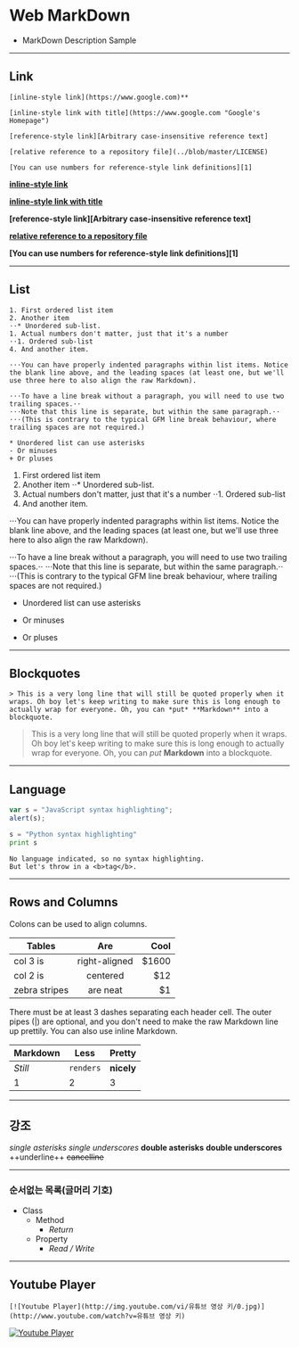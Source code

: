 # Web MarkDown 
* MarkDown Description Sample

***
## Link
```
[inline-style link](https://www.google.com)**

[inline-style link with title](https://www.google.com "Google's Homepage")

[reference-style link][Arbitrary case-insensitive reference text]

[relative reference to a repository file](../blob/master/LICENSE)

[You can use numbers for reference-style link definitions][1]
```
**[inline-style link](https://www.google.com)**

**[inline-style link with title](https://www.google.com "Google's Homepage")**

**[reference-style link][Arbitrary case-insensitive reference text]**

**[relative reference to a repository file](../blob/master/LICENSE)**

**[You can use numbers for reference-style link definitions][1]**

***
## List
```
1. First ordered list item
2. Another item
⋅⋅* Unordered sub-list. 
1. Actual numbers don't matter, just that it's a number
⋅⋅1. Ordered sub-list
4. And another item.

⋅⋅⋅You can have properly indented paragraphs within list items. Notice the blank line above, and the leading spaces (at least one, but we'll use three here to also align the raw Markdown).

⋅⋅⋅To have a line break without a paragraph, you will need to use two trailing spaces.⋅⋅
⋅⋅⋅Note that this line is separate, but within the same paragraph.⋅⋅
⋅⋅⋅(This is contrary to the typical GFM line break behaviour, where trailing spaces are not required.)

* Unordered list can use asterisks
- Or minuses
+ Or pluses
```
1. First ordered list item
2. Another item
⋅⋅* Unordered sub-list. 
1. Actual numbers don't matter, just that it's a number
⋅⋅1. Ordered sub-list
4. And another item.

⋅⋅⋅You can have properly indented paragraphs within list items. Notice the blank line above, and the leading spaces (at least one, but we'll use three here to also align the raw Markdown).

⋅⋅⋅To have a line break without a paragraph, you will need to use two trailing spaces.⋅⋅
⋅⋅⋅Note that this line is separate, but within the same paragraph.⋅⋅
⋅⋅⋅(This is contrary to the typical GFM line break behaviour, where trailing spaces are not required.)

* Unordered list can use asterisks
- Or minuses
+ Or pluses

***
## Blockquotes
```
> This is a very long line that will still be quoted properly when it wraps. Oh boy let's keep writing to make sure this is long enough to actually wrap for everyone. Oh, you can *put* **Markdown** into a blockquote. 

```
> This is a very long line that will still be quoted properly when it wraps. Oh boy let's keep writing to make sure this is long enough to actually wrap for everyone. Oh, you can *put* **Markdown** into a blockquote. 

***
## Language
```javascript
var s = "JavaScript syntax highlighting";
alert(s);
```
 
```python
s = "Python syntax highlighting"
print s
```
 
```
No language indicated, so no syntax highlighting. 
But let's throw in a <b>tag</b>.
```

***
## Rows and Columns
Colons can be used to align columns.

| Tables        | Are           | Cool  |
| ------------- | :-----------: | ----: |
| col 3 is      | right-aligned | $1600 |
| col 2 is      | centered      | $12   |
| zebra stripes | are neat      | $1    |

There must be at least 3 dashes separating each header cell.
The outer pipes (|) are optional, and you don't need to make the 
raw Markdown line up prettily. You can also use inline Markdown.

| Markdown | Less      | Pretty     |
| -------- | --------- | ---------- |
| *Still*  | `renders` | **nicely** |
| 1        | 2         | 3          |

***
## 강조
*single asterisks*
_single underscores_
**double asterisks**
__double underscores__
++underline++
~~cancelline~~

***
### 순서없는 목록(글머리 기호)
* Class
    * Method
        * *Return* 
    * Property
        * *Read / Write* 

***
## Youtube Player
```
[![Youtube Player](http://img.youtube.com/vi/유튜브 영상 키/0.jpg)](http://www.youtube.com/watch?v=유튜브 영상 키)
```
[![Youtube Player](http://img.youtube.com/vi/kJQP7kiw5Fk/0.jpg)](http://www.youtube.com/watch?v=kJQP7kiw5Fk)